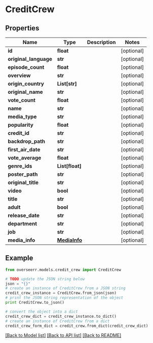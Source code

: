 # CreditCrew


## Properties

Name | Type | Description | Notes
------------ | ------------- | ------------- | -------------
**id** | **float** |  | [optional] 
**original_language** | **str** |  | [optional] 
**episode_count** | **float** |  | [optional] 
**overview** | **str** |  | [optional] 
**origin_country** | **List[str]** |  | [optional] 
**original_name** | **str** |  | [optional] 
**vote_count** | **float** |  | [optional] 
**name** | **str** |  | [optional] 
**media_type** | **str** |  | [optional] 
**popularity** | **float** |  | [optional] 
**credit_id** | **str** |  | [optional] 
**backdrop_path** | **str** |  | [optional] 
**first_air_date** | **str** |  | [optional] 
**vote_average** | **float** |  | [optional] 
**genre_ids** | **List[float]** |  | [optional] 
**poster_path** | **str** |  | [optional] 
**original_title** | **str** |  | [optional] 
**video** | **bool** |  | [optional] 
**title** | **str** |  | [optional] 
**adult** | **bool** |  | [optional] 
**release_date** | **str** |  | [optional] 
**department** | **str** |  | [optional] 
**job** | **str** |  | [optional] 
**media_info** | [**MediaInfo**](MediaInfo.md) |  | [optional] 

## Example

```python
from overseerr.models.credit_crew import CreditCrew

# TODO update the JSON string below
json = "{}"
# create an instance of CreditCrew from a JSON string
credit_crew_instance = CreditCrew.from_json(json)
# print the JSON string representation of the object
print CreditCrew.to_json()

# convert the object into a dict
credit_crew_dict = credit_crew_instance.to_dict()
# create an instance of CreditCrew from a dict
credit_crew_form_dict = credit_crew.from_dict(credit_crew_dict)
```
[[Back to Model list]](../README.md#documentation-for-models) [[Back to API list]](../README.md#documentation-for-api-endpoints) [[Back to README]](../README.md)


